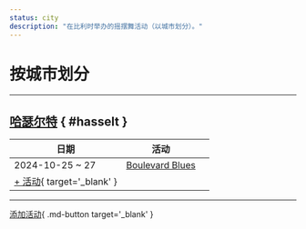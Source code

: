 ```yaml
---
status: city
description: "在比利时举办的摇摆舞活动（以城市划分）。"
---
```


# 按城市划分

---

## <a id=hasselt></a>[哈瑟尔特](#hasselt) { #hasselt }

| 日期 | 活动 | |
| --- | --- | --- |
| 2024-10-25 ~ 27 | [Boulevard Blues](boulevard-blues-2024.md) |  |
| [+ 活动](https://github.com/swingdance/events/issues/new?assignees=&labels=add+event&projects=&template=02-add_entity.yml&title=%5B2024%2Ffr_BE%5D%20%3CName%3E&region=fr_BE&province=Hasselt&city=Hasselt&org_id=&date_starts=2024-&date_ends=2024-){ target='_blank' }

---

[添加活动](https://github.com/swingdance/events/issues/new?assignees=&labels=add+event&projects=&template=02-add_entity.yml&title=%5Bfr_BE%5D%20%3CName%3E&region=fr_BE&province=&city=&org_id=2024){ .md-button target='_blank' }
